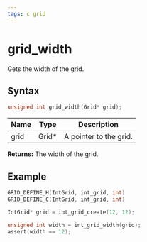 ```yaml
---
tags: c grid
---
```

# grid_width

Gets the width of the grid.

## Syntax

```c
unsigned int grid_width(Grid* grid);
```

| Name | Type | Description |
| --- | --- | --- |
| grid | Grid* | A pointer to the grid. |

**Returns:** The width of the grid.

## Example

```c
GRID_DEFINE_H(IntGrid, int_grid, int)
GRID_DEFINE_C(IntGrid, int_grid, int)

IntGrid* grid = int_grid_create(12, 12);

unsigned int width = int_grid_width(grid);
assert(width == 12);
```